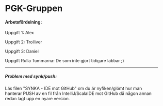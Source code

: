 PGK-Gruppen
====================

#### Arbetsfördelning:

Uppgift 1:      Alex

Uppgift 2:      Trolliver

Uppgift 3:      Daniel

Uppgift Rulla Tummarna: De som inte gjort tidigare labbar ;)

___

##### Problem med synk/push:
Läs filen "SYNKA - IDE mot GitHub" om du är nyfiken/glömt hur man hanterar PUSH av en fil från IntelliJ/ScalaIDE mot GitHub då någon annan redan lagt upp en nyare version.
